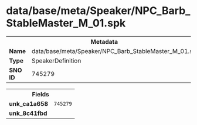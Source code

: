 <h1>data/base/meta/Speaker/NPC_Barb_StableMaster_M_01.spk</h1><table><tr><th colspan="100%">Metadata</th></tr><tr><td><b>Name</b></td><td>data/base/meta/Speaker/NPC_Barb_StableMaster_M_01.spk</td></tr><tr><td><b>Type</b></td><td>SpeakerDefinition</td></tr><tr><td><b>SNO ID</b></td><td>745279</td></tr></table>

<table><tr><th colspan="100%">Fields</th></tr><tr><td><b>unk_ca1a658</b></td><td><code>745279</code></td></tr><tr><td><b>unk_8c41fbd</b></td><td></td></tr></table>

